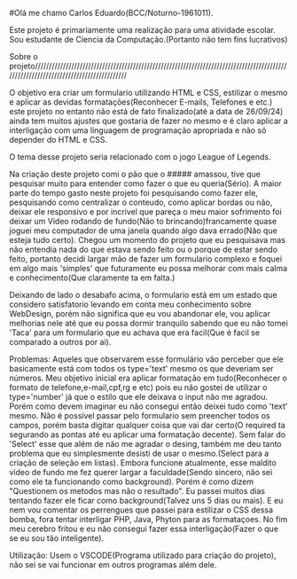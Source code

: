 #Olá me chamo Carlos Eduardo(BCC/Noturno-1961011).

Este projeto é primariamente uma realização para uma atividade escolar. Sou estudante de Ciencia da Computação.(Portanto não tem fins lucrativos)

Sobre o projeto////////////////////////////////////////////////////////////////////////////////////////////////////////////////////////////////////

O objetivo era criar um formulario utilizando HTML e CSS, estilizar o mesmo e aplicar as devidas formatações(Reconhecer E-mails, Telefones e etc.)
este projeto no entanto não está de fato finalizado(até a data de 26/09/24) ainda tem muitos ajustes que gostaria de fazer no mesmo e é claro aplicar
a interligação com uma linguagem de programação apropriada e não só depender do HTML e CSS.

O tema desse projeto seria relacionado com o jogo League of Legends.

Na criação deste projeto comi o pão que o ##### amassou, tive que pesquisar muito para entender como fazer o que eu queria(Sério). A maior parte do
tempo gasto neste projeto foi pesquisando como fazer ele, pesquisando como centralizar o conteudo, como aplicar bordas ou não, deixar ele responsivo
e por incrivel que pareça o meu maior sofrimento foi deixar um Vídeo rodando de fundo(Não to brincando)francamente quase joguei meu computador de uma
janela quando algo dava errado(Não que esteja tudo certo). Chegou um momento do projeto que eu pesquisava mas não entendia nada do que estava sendo feito
ou o porque de estar sendo feito, portanto decidi largar mão de fazer um formulario complexo e foquei em algo mais 'simples' que futuramente eu possa
melhorar com mais calma e conhecimento(Que claramente ta em falta.)

 Deixando de lado o desabafo acima, o formulario está em um estado que considero satisfatorio levando em conta meu conhecimento sobre WebDesign, porém
 não significa que eu vou abandonar ele, vou aplicar melhorias nele até que eu possa dormir tranquilo sabendo que eu não tomei 'Taca' para um formulario
 que eu achava que era facil(Que é facil se comparado a outros por ai).

 Problemas: Aqueles que observarem esse formulário vão perceber que ele basicamente está com todos os type='text' mesmo os que deveriam ser números. Meu
 objetivo inicial era aplicar formatação em tudo(Reconhecer o formato de telefone,e-mail,cpf,rg e etc) pois eu não gostei de utilizar o type='number' já
 que o estilo que ele deixava o input não me agradou. Porém como devem imaginar eu não consegui então deixei tudo como 'text' mesmo.
 Não é possivel passar pelo formulario sem preencher todos os campos, porém basta digitar qualquer coisa que vai dar certo(O required ta segurando as 
 pontas até eu aplicar uma formatação decente).
 Sem falar do 'Select' esse que além de não me agradar o desing, também me deu tanto problema que eu simplesmente desisti de usar o mesmo.(Select para a
 criação de seleção em listas).
 Embora funcione atualmente, esse maldito vídeo de fundo me fez querer largar a faculdade(Sendo sincero, não sei como ele ta funcionando como background).
 Porém é como dizem "Questionem os metodos mas não o resultado". Eu passei muitos dias tentando fazer ele ficar como background(Talvez uns 5 dias ou mais).
 E eu nem vou comentar os perrengues que passei para estilizar o CSS dessa bomba, fora tentar interligar PHP, Java, Phyton para as formataçoes. No fim
 meu cerebro fritou e eu não consegui fazer essa interligação(Fazer o que se eu sou tão inteligente).

 Utilização: Usem o VSCODE(Programa utilizado para criação do projeto), não sei se vai funcionar em outros programas além dele.

